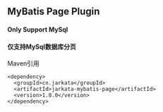## MyBatis Page Plugin

#### Only Support MySql 

#### 仅支持MySql数据库分页


Maven引用
```
<dependency>
  <groupId>cn.jarkata</groupId>
  <artifactId>jarkata-mybatis-page</artifactId>
  <version>1.0.0</version>
</dependency>
```
